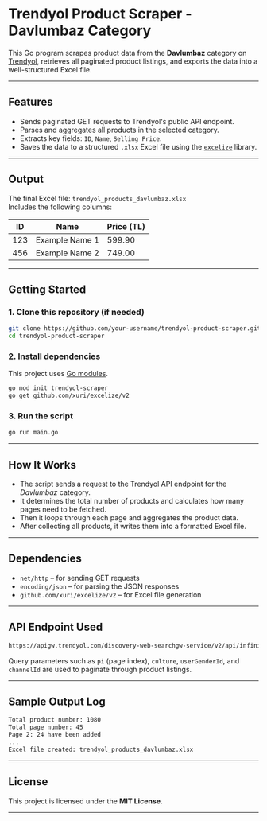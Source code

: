 # Trendyol Product Scraper - Davlumbaz Category

This Go program scrapes product data from the **Davlumbaz** category on [Trendyol](https://www.trendyol.com), retrieves all paginated product listings, and exports the data into a well-structured Excel file.

---

## Features

- Sends paginated GET requests to Trendyol's public API endpoint.
- Parses and aggregates all products in the selected category.
- Extracts key fields: `ID`, `Name`, `Selling Price`.
- Saves the data to a structured `.xlsx` Excel file using the [`excelize`](https://github.com/xuri/excelize) library.

---

## Output

The final Excel file: `trendyol_products_davlumbaz.xlsx`  
Includes the following columns:

| ID  | Name           | Price (TL) |
|-----|----------------|------------|
| 123 | Example Name 1 | 599.90     |
| 456 | Example Name 2 | 749.00     |

---

## Getting Started

### 1. Clone this repository (if needed)

```bash
git clone https://github.com/your-username/trendyol-product-scraper.git
cd trendyol-product-scraper
```

### 2. Install dependencies

This project uses [Go modules](https://blog.golang.org/using-go-modules).

```bash
go mod init trendyol-scraper
go get github.com/xuri/excelize/v2
```

### 3. Run the script

```bash
go run main.go
```

---

## How It Works

- The script sends a request to the Trendyol API endpoint for the *Davlumbaz* category.
- It determines the total number of products and calculates how many pages need to be fetched.
- Then it loops through each page and aggregates the product data.
- After collecting all products, it writes them into a formatted Excel file.

---

## Dependencies

- `net/http` – for sending GET requests  
- `encoding/json` – for parsing the JSON responses  
- `github.com/xuri/excelize/v2` – for Excel file generation

---

## API Endpoint Used

```txt
https://apigw.trendyol.com/discovery-web-searchgw-service/v2/api/infinite-scroll/davlumbaz-x-c103627
```

Query parameters such as `pi` (page index), `culture`, `userGenderId`, and `channelId` are used to paginate through product listings.

---

## Sample Output Log

```txt
Total product number: 1080  
Total page number: 45  
Page 2: 24 have been added
...  
Excel file created: trendyol_products_davlumbaz.xlsx
```

---

## License

This project is licensed under the **MIT License**.  

---